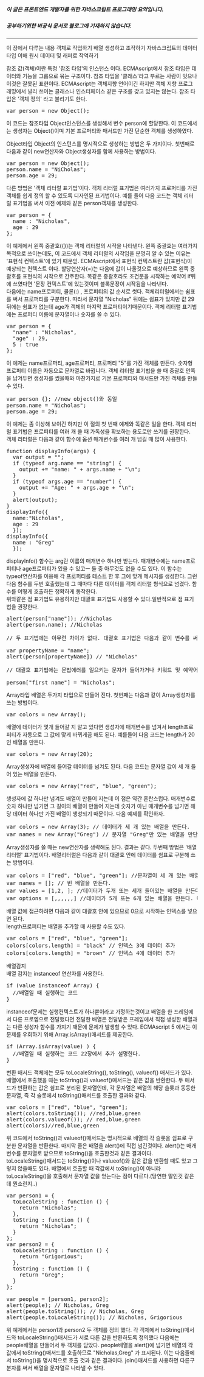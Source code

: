 ##### 이 글은 프론트엔드 개발자를 위한 자바스크립트 프로그래밍 요약입니다.
##### 공부하기위한 비공식 문서로 블로그에 기재하지 않습니다.
<hr>
이 장에서 다루는 내용
객체로 작업하기  
배열 생성하고 조작하기  
자바스크립트의 데이터 타입 이해  
원시 데이터 및 래퍼로 작억하기  

참조 값(객체)이란 특정 '참조 타입'의 인스턴스 이다. ECMAscript에서 참조 타입은 데이터와 기능을 그룹으로 묶는 구조이다.
참조 타입을 '클래스'라고 부르는 사람이 잇으나 이것은 잘못된 표현이다. ECMAscript는 객체지향 언어이긴 하지만 객체 지향 프로그래밍에서 널리 쓰이는 클래스나 인스터페이스 같은 구조를 갖고 있지는 않는다. 참조 타입은 '객체 정의' 라고 불리기도 한다.  
<pre>
var person = new Object();
</pre>
이 코드는 참조타입 Object인스턴스를 생성해서 변수 person에 할당한다. 이 코드에서는 생성자는 Object()이며 기본 프로퍼티와 매서드만 가진 단순한 객체를 생성하였다.  

Object타입
Object의 인스턴스를 명시적으로 생성하는 방법은 두 가지이다. 첫번째로 다음과 같이 new연산자와 Object생성자를 함께 사용하는 방법이다.  
<pre>
var person = new Object();
person.name = "NiCholas";
person.age = 29;
</pre>
다른 방법은 '객체 리터럴 표기법'이다. 객체 리터럴 표기법은 여러가지 프로퍼티를 가진 객체를 쉽게 정의 할 수 있도록 디자인된 표기법이다. 예를 들어 다음 코드는 객체 리터럴 표기법을 써서 이전 예제와 같은 person객체를 생성한다.  
<pre>
var person = {
  name : "Nicholas",
  age : 29
};
</pre>
이 예제에서 왼쪽 중괄호({})는 객체 리터럴의 시작을 나타낸다. 왼쪽 중괄호는 여러가지 목적으로 쓰이는데도, 이 코드에서 객체 리터럴의 시작임을 분명히 알 수 있는 이유는 '표현식 컨텍스트'에 있기 때문읻. ECMAscript에서 표현식 컨텍스트란 값(표현식)이 예상되는 컨텍스트 이다. 할당연산자(=)는 다음에 값이 나올것으로 예상하므로 왼쪽 중괄호를 표현식의 시작으로 간주한다. 똑같은 중괄호라도 조건문을 시작하는 예약어 if뒤에 쓰였다면 '문장 컨텍스트'에 있는것이며 블록문장이 시작됨을 나타낸다.  
다음에는 name프로퍼티, 콜론(:) , 프로퍼티의 값 순서로 썻다. 객체리터럴에서는 쉼표를 써서 프로퍼티를 구분한다. 따라서 문자열 "Nicholas" 뒤에는 쉼표가 있지만 값 29뒤에는 쉼표가 없는데 age가 객체의 마지막 프로퍼티이기때문이다. 객체 리터럴 표기법에는 프로퍼티 이름에 문자열이나 숫자를 쓸 수 있다.  
<pre>
var person = {
  "name" : "Nicholas",
  "age" : 29,
  5 : true
};
</pre>
이 예제는 name프로퍼티, age프로퍼티, 프로퍼티 "5"를 가진 객체를 만든다. 숫자형 프로퍼티 이름은 자동으로 문자열로 바뀝니다. 객체 리터럴 표기법을 쓸 때 중괄호 안쪽을 남겨두면 생성자를 썼을때와 마찬가지로 기본 프로퍼티와 매서드만 가진 객체를 만들 수 있다.  
<pre>
var person {}; //new object()와 동일
person.name = "Nicholas";
person.age = 29;
</pre>
이 예제는 좀 이상해 보이긴 하지만 이 절의 첫 번째 예제와 똑같은 일을 한다. 객체 리터럴 표기법은 프로퍼티를 여러 개 쓸 때 가독성을 확보하는 용도로만 쓰기를 권장한다.  
객체 리터럴은 다음과 같이 함수에 옵션 매개변수를 여러 개 넘길 때 많이 사용한다.
<pre>
function displayInfo(args) {
  var output = "";
  if (typeof arg.name == "string") {
    output += "name: " + args.name + "\n";
  }
  if (typeof args.age == "number") {
    output += "Age: " + args.age + "\n";
  }
  alert(output);
}
displayInfo({
  name:"Nicholas",
  age : 29
  });
displayInfo({
  name : "Greg"
  });
</pre>
displayInfo() 함수는 arg란 이름의 매개변수 하나만 받는다. 매개변수에는 name프로퍼티나 age프로퍼티가 있을 수 있고ㅡ 둘 중 아무것도 없을 수도 있다. 이 함수는 typeof연산자를 이용해 각 프로퍼티를 테스트 한 후 그에 맞개 메시지를 생성한다. 그런다음 함수를 두번 호출했는데 그 때마다 다른 데이터를 객체 리터럴 형식으로 넘겼다. 함수를 어떻게 호출하든 정확하게 동작한다.  
위와같은 점 표기법도 유용하지만 대괄호 표기법도 사용할 수 있다.일반적으로 점 표기법을 권장한다.  
<pre>
alert(person["name"]); //Nicholas
alert(person.name); //Nicholas

// 두 표기법에는 아무런 차이가 없다. 대괄호 표기법은 다음과 같이 변수를 써서 프로퍼티에 접근 할 수 있다.

var propertyName = "name";
alert(person[propertyName]) // "Nicholas"

// 대괄호 표기법에는 문법에러를 일으키는 문자가 들어가거나 키워드 및 예약어에 해당하는 프로퍼티 이름에도 접근할 수 있다.

person["first name"] = "Nicholas";
</pre>

Array타입
배열은 두가지 타입으로 만들어 진다. 첫번째는 다음과 같이 Array생성자를 쓰는 방법이다.
<pre>
var colors = new Array();
</pre>
배열에 데이터가 몇개 들어갈 지 알고 있다면 생성자에 매개변수를 넘겨서 length프로퍼티가 자동으로 그 값에 맞게 바뀌게끔 해도 된다. 예를들어 다음 코드는 length가 20인 배열을 만든다.  
<pre>
var colors = new Array(20);
</pre>
Array생성자에 배열에 들어갈 데이터를 넘겨도 된다. 다음 코드는 문자열 값이 세 개 들어 있는 배열을 만든다.  
<pre>
var colors = new Array("red", "blue", "green");
</pre>
생성자에 값 하나만 넘겨도 배열이 만들어 지는데 이 점은 약간 혼란스럽다. 매개변수로 숫자 하나만 넘기면 그 길이의 배열이 만들어 지는데 숫자가 아닌 매개변수를 넘기면 해당 데이터 하나만 가진 배열이 생성되기 때문이다. 다음 예제를 확인하자.  
<pre>
var colors = new Array(3); // 데이터가 세 개 있는 배열을 만든다.
var names = new Array("Greg") // 문자열 "Greg"만 있는 배열을 만단다.
</pre>
Array생성자를 쓸 때는 new연산자를 생략해도 된다. 결과는 같다. 두번째 방법은 '배열 리터럴' 표기법이다. 배열리터럴은 다음과 같이 대괄호 안에 데이터를 쉼표로 구분해 쓰는 방법이다.  

<pre>
var colors = ["red", "blue", "green"]; //문자열이 세 개 있는 배열을 만든다.
var names = []; // 빈 배열을 만든다.
var values = [1,2, ]; //데이터가 두개 또는 세개 들어있는 배열을 만든다. 이렇게는 하지말 것
var options = [,,,,,,] //데이터가 5개 또는 6개 있는 배열을 만든다. 이렇게 하지말 것
</pre>
배열 값에 접근하려면 다음과 같이 대괄호 안에 있으므로 0으로 시작하는 인덱스를 넣으면 된다.  
length프로퍼티는 배열을 추가할 때 사용할 수도 있다.
<pre>
var colors = ["red", "blue", "green"];
colors[colors.length] = "black" // 인덱스 3에 데이터 추가
colors[colors.length] = "brown" // 인덱스 4에 데이터 추가
</pre>

배열감지  
배열 감지는 instanceof 연산자를 사용한다.
<pre>
if (value instanceof Array) {
  //배열일 때 실행하는 코드
}
</pre>
instanceof문제는 실행컨텍스트가 하나뿐이라고 가정하는것이고 배열을 한 프레임에서 다른 프로엠으로 전달했다면 전달한 배열은 전달받은 프레임에서 직접 생성한 배열과는 다른 생성자 함수를 가지기 깨문에 문제가 발생할 수 있다. ECMAscript 5 에서는 이 문제를 우회하기 위해 Array.isArray()매서드를 제공한다.  
<pre>
if (Array.isArray(value) ) {
  //배열일 때 실행하는 코드 22장에서 추가 설명한다.
}
</pre>

변환 매서드
객체에는 모두 toLocaleString(), toString(), valueof() 매서드가 있다. 배열에서 호출했을 때는 toString()과 valueof()매서드는 같은 값을 반환한다. 두 매서드가 반환하는 값은 쉼표로 분리된 문자열인데, 각 문자열은 배열의 해당 슬롯과 동등한 문자열, 즉 각 슬롯에서 toString()매서드를 호출한 결과와 같다.  
<pre>
var colors = ["red", "blue", "green"];
alert(colors.toString()); //red,blue,green
alert(colors.valueof()); // red,blue,green
alert(colors)//red,blue,green
</pre>
위 코드에서 toString()과 valueof()매서드는 명시적으로 배열의 각 슬롯을 쉼표로 구분한 문자열을 반환한다. 마지막 줄은 배열을 alert()에 직접 넘긴것이다. alert()는 매개변수를 문자열로 받으므로 toString()을 호출한것과 같은 결과이다.  
toLocaleString()매서드는 toString()이나 valueof()와 같은 값을 반환할 때도 있고 그렇지 않을때도 있다. 배열에서 호출할 때 각값에서 toString()이 아니라 toLocaleString()을 호출해서 문자열 값을 얻는다는 점이 다르다.(당연한 말인것 같은데 뭔소린지..)  
<pre>
var person1 = {
  toLocaleString : function () {
    return "Nicholas";
  },
  toString : function () {
    return "Nicholas";
  }
};
var person2 = {
  toLocaleString : function () {
    return "Grigorious";
  },
  toString : function () {
    return "Greg";
  }
};

var people = [person1, person2];
alert(people); // Nicholas, Greg
alert(people.toString()); // Nicholas, Greg
alert(people.toLocaleString()); // Nicholas, Grigorious
</pre>
위 예제에서는 person1과 person2 두 객체를 정의 했다. 각 객체에서 toString()매서드와 toLocaleString()매서드가 서로 다른 값을 반환하도록 정의했다 다음에는 people배열을 만들어서 두 객체를 담았다. people배열을 alert()에 넘기면 배열의 각 값에서 toString()매서드를 호출하므로  "Nicholas,Greg" 가 표시된다. 이는 다음줄에서 toString()을 명시적으로 호출 것과 같은 결과이다. join()매서드를 사용하면 다른구분자를 써서 배열을 문자열로 나타낼 수 있다.  
<pre></pre>
